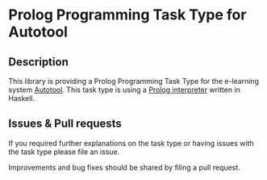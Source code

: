 # Prolog Programming Task Type for Autotool

## Description

This library is providing a Prolog Programming Task Type for the e-learning system
[Autotool](https://gitlab.imn.htwk-leipzig.de/autotool/all0).
This task type is using a [Prolog interpreter](https://github.com/owestphal/prolog)
written in Haskell.

## Issues & Pull requests

If you required further explanations on the task type or having issues with
the task type please file an issue.

Improvements and bug fixes should be shared by filing a pull request.
